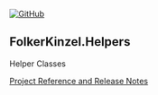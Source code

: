 [![GitHub](https://img.shields.io/github/license/FolkerKinzel/Helpers)](https://github.com/FolkerKinzel/Helpers/blob/master/LICENSE)

## FolkerKinzel.Helpers

Helper Classes

[Project Reference and Release Notes](https://github.com/FolkerKinzel/Helpers/releases/tag/v1.1.0)
